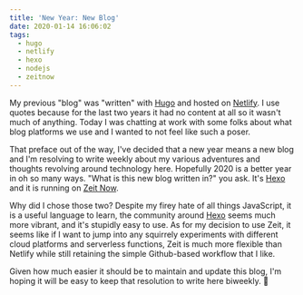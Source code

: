 ```yaml
---
title: 'New Year: New Blog'
date: 2020-01-14 16:06:02
tags:
  - hugo
  - netlify
  - hexo
  - nodejs
  - zeitnow
---
```


My previous "blog" was "written" with [Hugo](https://gohugo.io/) and hosted on [Netlify](https://netlify.com). I use quotes because for the last two years it had no content at all so it wasn't much of anything. Today I was chatting at work with some folks about what blog platforms we use and I wanted to not feel like such a poser.

That preface out of the way, I've decided that a new year means a new blog and I'm resolving to write weekly about my various adventures and thoughts revolving around technology here. Hopefully 2020 is a better year in oh so many ways. "What is this new blog written in?" you ask. It's [Hexo](https://hexo.io/) and it is running on [Zeit Now](https://zeit.co/).

Why did I chose those two? Despite my firey hate of all things JavaScript, it is a useful language to learn, the community around [Hexo](https://hexo.io) seems much more vibrant, and it's stupidly easy to use. As for my decision to use Zeit, it seems like if I want to jump into any squirrely experiments with different cloud platforms and serverless functions, Zeit is much more flexible than Netlify while still retaining the simple Github-based workflow that I like.

Given how much easier it should be to maintain and update this blog, I'm hoping it will be easy to keep that resolution to write here biweekly. 🤞

